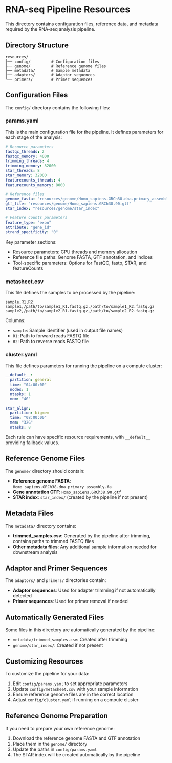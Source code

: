 # RNA-seq Pipeline Resources

This directory contains configuration files, reference data, and metadata required by the RNA-seq analysis pipeline.

## Directory Structure

```
resources/
├── config/         # Configuration files
├── genome/         # Reference genome files
├── metadata/       # Sample metadata
├── adaptors/       # Adaptor sequences
└── primers/        # Primer sequences
```

## Configuration Files

The `config/` directory contains the following files:

### params.yaml

This is the main configuration file for the pipeline. It defines parameters for each stage of the analysis:

```yaml
# Resource parameters
fastqc_threads: 2
fastqc_memory: 4000
trimming_threads: 4
trimming_memory: 32000
star_threads: 8
star_memory: 32000
featurecounts_threads: 4
featurecounts_memory: 8000

# Reference files
genome_fasta: "resources/genome/Homo_sapiens.GRCh38.dna.primary_assembly.fa"
gtf_file: "resources/genome/Homo_sapiens.GRCh38.90.gtf"
star_index: "resources/genome/star_index"

# Feature counts parameters
feature_type: "exon"
attribute: "gene_id"
strand_specificity: "0"
```

Key parameter sections:
- Resource parameters: CPU threads and memory allocation
- Reference file paths: Genome FASTA, GTF annotation, and indices
- Tool-specific parameters: Options for FastQC, fastp, STAR, and featureCounts

### metasheet.csv

This file defines the samples to be processed by the pipeline:

```csv
sample,R1,R2
sample1,/path/to/sample1_R1.fastq.gz,/path/to/sample1_R2.fastq.gz
sample2,/path/to/sample2_R1.fastq.gz,/path/to/sample2_R2.fastq.gz
```

Columns:
- `sample`: Sample identifier (used in output file names)
- `R1`: Path to forward reads FASTQ file
- `R2`: Path to reverse reads FASTQ file

### cluster.yaml

This file defines parameters for running the pipeline on a compute cluster:

```yaml
__default__:
  partition: general
  time: "04:00:00"
  nodes: 1
  ntasks: 1
  mem: "4G"

star_align:
  partition: bigmem
  time: "08:00:00"
  mem: "32G"
  ntasks: 8
```

Each rule can have specific resource requirements, with `__default__` providing fallback values.

## Reference Genome Files

The `genome/` directory should contain:

- **Reference genome FASTA**: `Homo_sapiens.GRCh38.dna.primary_assembly.fa`
- **Gene annotation GTF**: `Homo_sapiens.GRCh38.90.gtf`
- **STAR index**: `star_index/` (created by the pipeline if not present)

## Metadata Files

The `metadata/` directory contains:

- **trimmed_samples.csv**: Generated by the pipeline after trimming, contains paths to trimmed FASTQ files
- **Other metadata files**: Any additional sample information needed for downstream analysis

## Adaptor and Primer Sequences

The `adaptors/` and `primers/` directories contain:

- **Adaptor sequences**: Used for adapter trimming if not automatically detected
- **Primer sequences**: Used for primer removal if needed

## Automatically Generated Files

Some files in this directory are automatically generated by the pipeline:

- `metadata/trimmed_samples.csv`: Created after trimming
- `genome/star_index/`: Created if not present

## Customizing Resources

To customize the pipeline for your data:

1. Edit `config/params.yaml` to set appropriate parameters
2. Update `config/metasheet.csv` with your sample information
3. Ensure reference genome files are in the correct location
4. Adjust `config/cluster.yaml` if running on a compute cluster

## Reference Genome Preparation

If you need to prepare your own reference genome:

1. Download the reference genome FASTA and GTF annotation
2. Place them in the `genome/` directory
3. Update the paths in `config/params.yaml`
4. The STAR index will be created automatically by the pipeline 